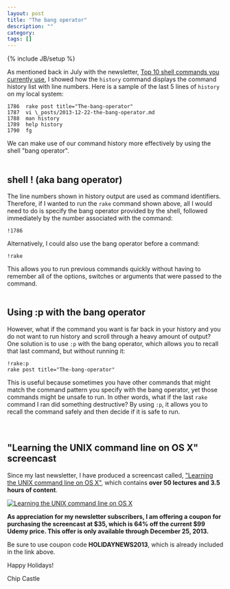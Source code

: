 ```yaml
---
layout: post
title: "The bang operator"
description: ""
category: 
tags: []
---
```

{% include JB/setup %}

As mentioned back in July with the newsletter, [Top 10 shell commands
you currently
use](http://us7.campaign-archive2.com/?u=fd1f24aadaae48b22d7d03a3b&id=fd7c6dc6c1&e=[UNIQID]),
I showed how the `history` command displays the command history list
with line numbers.  Here is a sample of the last 5 lines of `history` on
my local system:  
                                     
    1786  rake post title="The-bang-operator"
    1787  vi \_posts/2013-12-22-the-bang-operator.md
    1788  man history
    1789  help history
    1790  fg

We can make use of our command history more effectively by using the
shell "bang operator".
<br />
<br />

## shell ! (aka bang operator)

The line numbers shown in history output are used as command
identifiers.  Therefore, if I wanted to run the `rake` command shown
above, all I would need to do is specify the bang operator provided by
the shell, followed immediately by the number associated with the
command:

    !1786

Alternatively, I could also use the bang operator before a command:

    !rake

This allows you to run previous commands quickly without having to
remember all of the options, switches or arguments that were passed to
the command.
<br />
<br />

## Using :p with the bang operator

However, what if the command you want is far back in your history and
you do not want to run history and scroll through a heavy amount of
output?  One solution is to use `:p` with the bang operator, which
allows you to recall that last command, but without running it:

    !rake:p
    rake post title="The-bang-operator"

This is useful because sometimes you have other commands that might
match the command pattern you specify with the bang operator, yet those
commands might be unsafe to run.  In other words, what if the last
`rake` command I ran did something destructive?  By using `:p`, it
allows you to recall the command safely and then decide if it is safe to
run.
<br />                                                         
<br />                                                         

## "Learning the UNIX command line on OS X" screencast

Since my last newsletter, I have produced a screencast called,
["Learning the UNIX command line on OS
X"](https://www.udemy.com/learning-the-unix-command-line-on-os-x/?couponCode=HOLIDAYNEWS2013),
which contains **over 50 lectures and 3.5 hours of content**.

[![Learning the UNIX command line on OS
X](/assets/images/udemy-screencast.png)](https://www.udemy.com/learning-the-unix-command-line-on-os-x/?couponCode=HOLIDAYNEWS2013)

**As appreciation for my newsletter subscribers, I am offering a coupon
for purchasing the screencast at $35, which is 64% off the current $99
Udemy price.  This offer is only available through December 25, 2013.**

Be sure to use coupon code **HOLIDAYNEWS2013**, which is already
included in the link above.

Happy Holidays!

Chip Castle
